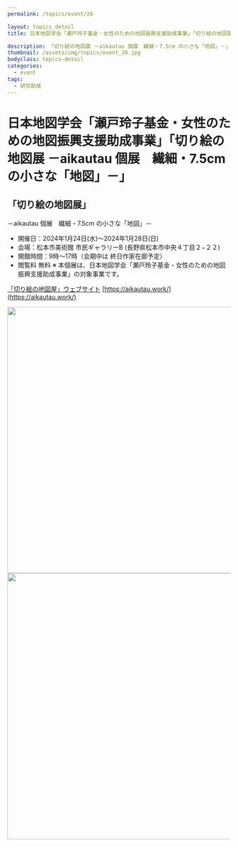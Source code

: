 ```yaml
---
permalink: /topics/event/26

layout: topics_detail
title: 日本地図学会「瀬戸玲子基金・女性のための地図振興支援助成事業」「切り絵の地図展 －aikautau 個展　繊細・7.5cm の小さな「地図」－」

description: 「切り絵の地図展 －aikautau 個展　繊細・7.5cm の小さな「地図」－」を開催します。
thumbnail: /assets/img/topics/event_26.jpg
bodyclass: topics-detail
categories:
  - event
tags:
  - 研究助成
---
```


# 日本地図学会「瀬戸玲子基金・女性のための地図振興支援助成事業」「切り絵の地図展 －aikautau 個展　繊細・7.5cm の小さな「地図」－」

## 「切り絵の地図展」
－aikautau 個展　繊細・7.5cm の小さな「地図」－

* 開催日：2024年1月24日(水)〜2024年1月28日(日)
* 会場：松本市美術館 市民ギャラリーB (長野県松本市中央４丁目２−２２)
* 開館時間：9時〜17時（会期中は 終日作家在廊予定）
* 閲覧料 無料
※ 本個展は、日本地図学会「瀬戸玲子基金・女性のための地図振興支援助成事業」の対象事業です。

[「切り絵の地図屋」ウェブサイト](https://aikautau.work/)
[https://aikautau.work/](https://aikautau.work/)

<img src="../../assets/img/topics/2023-12-21-topics-event_26_a.jpg" width="600">
<img src="../../assets/img/topics/2023-12-21-topics-event_26_b.jpg" width="600">
